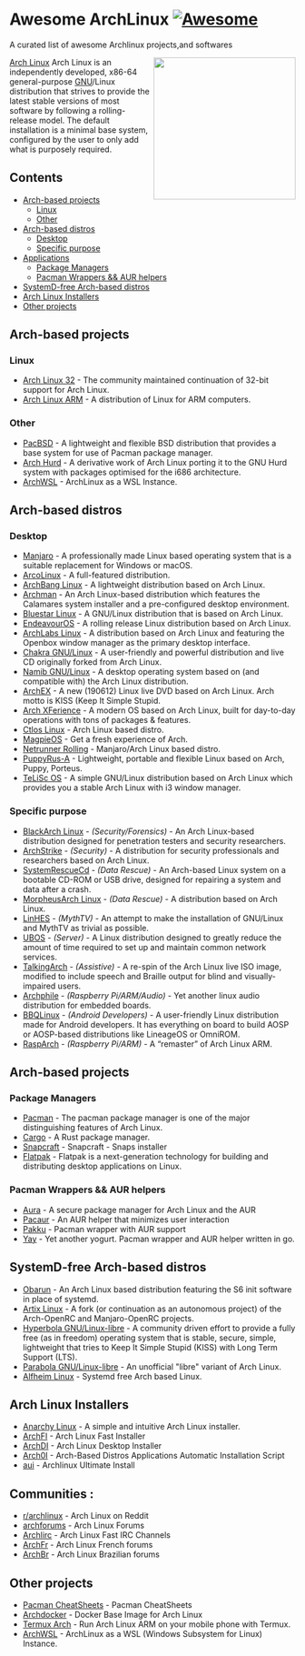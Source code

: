 # Awesome ArchLinux [![Awesome](https://awesome.re/badge-flat.svg)](https://github.com/sindresorhus/awesome)
A curated list of awesome Archlinux projects,and softwares

[<img src="https://www.archlinux.org/static/logos/archlinux-logo-dark-1200dpi.b42bd35d5916.png" align="right" width="250">](https://www.archlinux.org/)

[Arch Linux](https://www.archlinux.org/) Arch Linux is an independently developed, x86-64 general-purpose [GNU](https://en.wikipedia.org/wiki/GNU)/Linux distribution that strives to provide the latest stable versions of most software by following a rolling-release model. The default installation is a minimal base system, configured by the user to only add what is purposely required.

## Contents

- [Arch-based projects](#arch-based-projects)
  - [Linux](#linux)
  - [Other](#not-linux)
- [Arch-based distros](#arch-based-distros)
  - [Desktop](#desktop)
  - [Specific purpose](#specific-purpose)
- [Applications](#applications)
  - [Package Managers](#package-managers)
  - [Pacman Wrappers && AUR helpers](#pacman-wrappers--aur-helpers)
- [SystemD-free Arch-based distros](#systemd-free-arch-based-distros)
- [Arch Linux Installers](#arch-linux-installers)
- [Other projects](#other-projects)

## Arch-based projects

### Linux

- [Arch Linux 32](https://www.archlinux32.org/) - The community maintained continuation of 32-bit support for Arch Linux.
- [Arch Linux ARM](https://archlinuxarm.org/) - A distribution of Linux for ARM computers.

### Other

- [PacBSD](https://pacbsd.org/) - A lightweight and flexible BSD distribution that provides a base system for use of Pacman package manager.
- [Arch Hurd](https://archhurd.org/) - A derivative work of Arch Linux porting it to the GNU Hurd system with packages optimised for the i686 architecture.
- [ArchWSL](https://git.io/archwsl) - ArchLinux as a WSL Instance.

## Arch-based distros

### Desktop

- [Manjaro](https://manjaro.org/) - A professionally made Linux based operating system that is a suitable replacement for Windows or macOS.
- [ArcoLinux](https://arcolinux.com/) - A full-featured distribution.
- [ArchBang Linux](http://archbang.org/) - A lightweight distribution based on Arch Linux.
- [Archman](http://archman.org/) - An Arch Linux-based distribution which features the Calamares system installer and a pre-configured desktop environment.
- [Bluestar Linux](https://sourceforge.net/projects/bluestarlinux/) - A GNU/Linux distribution that is based on Arch Linux.
- [EndeavourOS](https://endeavouros.com/) - A rolling release Linux distribution based on Arch Linux.
- [ArchLabs Linux](https://archlabslinux.com/) - A distribution based on Arch Linux and featuring the Openbox window manager as the primary desktop interface.
- [Chakra GNU/Linux](https://www.chakralinux.org/) - A user-friendly and powerful distribution and live CD originally forked from Arch Linux.
- [Namib GNU/Linux](https://www.namiblinux.org/) - A desktop operating system based on (and compatible with) the Arch Linux distribution.
- [ArchEX](http://archex.exton.net/) - A new (190612) Linux live DVD based on Arch Linux. Arch motto is KISS (Keep It Simple Stupid.
- [Arch XFerience](https://www.xferience.org/) - A modern OS based on Arch Linux, built for day-to-day operations with tons of packages & features.
- [Ctlos Linux](https://ctlos.github.io/) - Arch Linux based distro.
- [MagpieOS](https://www.magpieos.net/) - Get a fresh experience of Arch.
- [Netrunner Rolling](https://www.netrunner.com/netrunner-rolling-release/) - Manjaro/Arch Linux based distro.
- [PuppyRus-A](https://sourceforge.net/projects/puppyrusa/) - Lightweight, portable and flexible Linux based on Arch, Puppy, Porteus.
- [TeLiSc OS](https://sourceforge.net/projects/telisc-os/) - A simple GNU/Linux distribution based on Arch Linux which provides you a stable Arch Linux with i3 window manager.

### Specific purpose

- [BlackArch Linux](https://blackarch.org/) - _(Security/Forensics)_ - An Arch Linux-based distribution designed for penetration testers and security researchers.
- [ArchStrike](https://archstrike.org/) - _(Security)_ - A distribution for security professionals and researchers based on Arch Linux.
- [SystemRescueCd](http://www.system-rescue-cd.org/) - _(Data Rescue)_ - An Arch-based Linux system on a bootable CD-ROM or USB drive, designed for repairing a system and data after a crash.
- [MorpheusArch Linux](https://sourceforge.net/projects/morpheusarch-lxqt/files/) - _(Data Rescue)_ - A distribution based on Arch Linux. 
- [LinHES](http://www.linhes.org/) - _(MythTV)_ - An attempt to make the installation of GNU/Linux and MythTV as trivial as possible.
- [UBOS](https://ubos.net/) - _(Server)_ - A Linux distribution designed to greatly reduce the amount of time required to set up and maintain common network services.
- [TalkingArch](https://talkingarch.tk/) - _(Assistive)_ - A re-spin of the Arch Linux live ISO image, modified to include speech and Braille output for blind and visually-impaired users.
- [Archphile](https://archphile.org/) - _(Raspberry Pi/ARM/Audio)_ - Yet another linux audio distribution for embedded boards.
- [BBQLinux](http://bbqlinux.org/) - _(Android Developers)_ - A user-friendly Linux distribution made for Android developers.
It has everything on board to build AOSP or AOSP-based distributions like LineageOS or OmniROM.
- [RaspArch](https://sourceforge.net/projects/rasparch/) - _(Raspberry Pi/ARM)_ - A “remaster” of Arch Linux ARM.

## Arch-based projects

### Package Managers

- [Pacman](https://wiki.archlinux.org/index.php/Pacman) - The pacman package manager is one of the major distinguishing features of Arch Linux.
- [Cargo](https://crates.io/) - A Rust package manager.
- [Snapcraft](https://snapcraft.io/) - Snapcraft - Snaps installer
- [Flatpak](https://flatpak.org/) - Flatpak is a next-generation technology for building and distributing desktop applications on Linux.

### Pacman Wrappers && AUR helpers

- [Aura](https://github.com/fosskers/aura) - A secure package manager for Arch Linux and the AUR 
- [Pacaur](https://github.com/E5ten/pacaur/) - An AUR helper that minimizes user interaction
- [Pakku](https://github.com/kitsunyan/pakku) - Pacman wrapper with AUR support
- [Yay](https://github.com/Jguer/yay) - Yet another yogurt. Pacman wrapper and AUR helper written in go.

## SystemD-free Arch-based distros

- [Obarun](https://web.obarun.org/) - An Arch Linux based distribution featuring the S6 init software in place of systemd.
- [Artix Linux](https://artixlinux.org/) - A fork (or continuation as an autonomous project) of the Arch-OpenRC and Manjaro-OpenRC projects.
- [Hyperbola GNU/Linux-libre](https://www.hyperbola.info/) - A community driven effort to provide a fully free (as in freedom) operating system that is stable, secure, simple, lightweight that tries to Keep It Simple Stupid (KISS) with Long Term Support (LTS).
- [Parabola GNU/Linux-libre](https://www.parabola.nu/) - An unofficial "libre" variant of Arch Linux.
- [Alfheim Linux](https://alfheimlinux.wixsite.com/alfheimlinux) - Systemd free Arch based Linux.

## Arch Linux Installers

- [Anarchy Linux](https://www.anarchylinux.org/) - A simple and intuitive Arch Linux installer.
- [ArchFI](https://github.com/MatMoul/archfi) - Arch Linux Fast Installer
- [ArchDI](https://github.com/MatMoul/archdi) - Arch Linux Desktop Installer
- [Arch0I](https://github.com/SofianeHamlaoui/ArchI0) - Arch-Based Distros Applications Automatic Installation Script
- [aui](https://github.com/helmuthdu/aui) - Archlinux Ultimate Install

## Communities : 
- [r/archlinux](https://www.reddit.com/r/archlinux/) - Arch Linux on Reddit
- [archforums](https://bbs.archlinux.org/) - Arch Linux Forums
- [Archlirc](https://wiki.archlinux.org/index.php/Arch_IRC_channels) - Arch Linux Fast IRC Channels
- [ArchFr](https://forums.archlinux.fr/) - Arch Linux French forums
- [ArchBr](https://forum.archlinux-br.org) - Arch Linux Brazilian forums

## Other projects
- [Pacman CheatSheets](https://devhints.io/pacman) - Pacman CheatSheets
- [Archdocker](https://github.com/archlinux/archlinux-docker) - Docker Base Image for Arch Linux 
- [Termux Arch](https://termuxarch.github.io/TermuxArch/) - Run Arch Linux ARM on your mobile phone with Termux.
- [ArchWSL](https://github.com/yuk7/ArchWSL) - ArchLinux as a WSL (Windows Subsystem for Linux) Instance.
